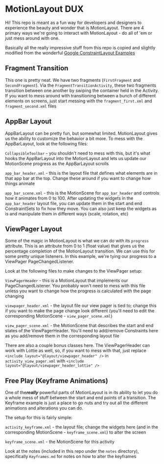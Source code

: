 # MotionLayout DUX

Hi! This repo is meant as a fun way for developers and designers to experience the beauty and wonder that is MotionLayout.  There are 4 primary ways we're going to interact with MotionLayout - do all of 'em or just mess around with one.

Basically all the really impressive stuff from this repo is copied and slightly modified from the wonderful [Google ConstraintLayout Examples](https://github.com/googlesamples/android-ConstraintLayoutExamples)

## Fragment Transition

This one is pretty neat.  We have two fragments (`FirstFragment` and `SecondFragment`).  Via the `FragmentTransitionActivity`, these two fragments transition between one another by swiping the container held in the Activity.  If you want to mess around with transitioning between a bunch of different elements on screens, just start messing with the `fragment_first.xml` and `fragment_second.xml` files


## AppBar Layout

AppBarLayout can be pretty fun, but somewhat limited.  MotionLayout gives us the ability to customize the behavior a bit more.  To mess with the AppBarLayout, look at the following files:

`CollapsibleToolbar` - you shouldn't need to mess with this, but it's what hooks the AppBarLayout into the MotionLayout and lets us update our MotionScene progress as the AppBarLayout scrolls

`app_bar_header.xml` - this is the layout file that defines what elements are in that app bar at the top.  Change these around if you want to change how things animate

`app_bar_scene.xml` - this is the MotionScene for `app_bar_header` and controls how it animates from 0 to 100. After updating the widgets in the `app_bar_header` layout file, you can update them in the start and end ConstraintSets to fix how they move.  You can also just keep the widgets as is and manipulate them in different ways (scale, rotation, etc)


## ViewPager Layout

Some of the magic in MotionLayout is what we can do with its `progress` attribute.  This is an attribute from 0 to 1 (float value) that gives us the percentage completion of the MotionLayout transition.  We can use this for some pretty unique listeners. In this example, we're tying our progress to a ViewPager PageChangedListener.

Look at the following files to make changes to the ViewPager setup:

`ViewPagerHeader` - this is a MotionLayout that implements our PageChangedListener.  You probably won't need to mess with this file unless you want to change how the progress is calculated with the page changing

`viewpager_header.xml` - the layout file our view pager is tied to; change this if you want to make the page change look different (you'll need to edit the corresponding MotionScene - `view_pager_scene.xml`)

`view_pager_scene.xml` - the MotionScene that describes the start and end states of the ViewPagerHeader.  You'll need to add/remove Constraints here as you add/remove them in the corresponding layout file

There are also a couple bonus classes here.  The ViewPagerHeader can work with Lottie as well, so, if you want to mess with that, just replace `<include layout="@layout/viewpager_header" />` in `activity_view_pager.xml` with `<include layout="@layout/viewpager_header_lottie" />`

## Free Play (Keyframe Animations)

One of the***really*** powerful parts of MotionLayout is in its ability to let you do a whole mess of stuff between the start and end points of a transition.  The Keyframe example is just a place to go nuts and try out all the different animations and alterations you can do.

The setup for this is fairly simple:

`activity_keyframe.xml` - the layout file; change the widgets here (and in the corresponding MotionScene - `keyframe_scene.xml`) to alter the screen

`keyframe_scene.xml` - the MotionScene for this activity

Look at the notes (included in this repo under the `notes` directory), specifically `Keyframes.md` for notes on how to alter the keyframes

